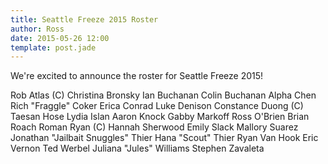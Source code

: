 ```yaml
---
title: Seattle Freeze 2015 Roster
author: Ross
date: 2015-05-26 12:00
template: post.jade
---
```

We're excited to announce the roster for Seattle Freeze 2015!

Rob Atlas (C)
Christina Bronsky
Ian Buchanan
Colin Buchanan
Alpha Chen
Rich "Fraggle" Coker
Erica Conrad
Luke Denison
Constance Duong (C)
Taesan Hose
Lydia Islan
Aaron Knock
Gabby Markoff
Ross O'Brien
Brian Roach
Roman Ryan (C)
Hannah Sherwood
Emily Slack
Mallory Suarez
Jonathan "Jailbait Snuggles" Thier
Hana "Scout" Thier
Ryan Van Hook
Eric Vernon
Ted Werbel
Juliana "Jules" Williams
Stephen Zavaleta